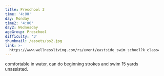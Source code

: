 ```yaml
---
title: Preschool 3
time: '4:00'
day: Monday
time2: '4:00'
day2: Wednesday
ageGroup: Preschool
difficulty: '3'
thumbnail: /assets/ps2.jpg
link: >-
  https://www.wellnessliving.com/rs/event/eastside_swim_school?k_class=93130&k_class_tab=10864
---
```

comfortable in water, can do beginning strokes and swim 15 yards unassisted.
